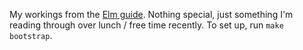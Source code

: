 My workings from the [Elm guide][]. Nothing special, just something I'm reading through over lunch / free time recently. To set up, run `make bootstrap`.

[elm guide]: http://guide.elm-lang.org/
